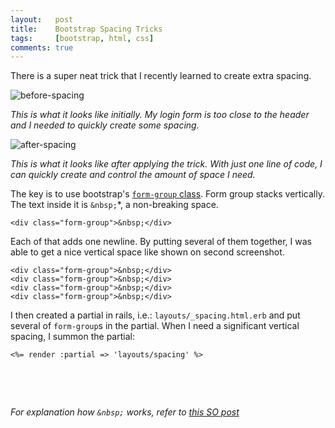 ```yaml
---
layout:   post
title:    Bootstrap Spacing Tricks
tags:     [bootstrap, html, css]
comments: true
---
```


There is a super neat trick that I recently learned to create extra spacing.


![before-spacing](http://i.imgur.com/gXIl0tr.png)

*This is what it looks like initially. My login form is too close to the header and I needed to quickly create some spacing.*

![after-spacing](http://i.imgur.com/gVwVUeE.png)

*This is what it looks like after applying the trick. With just one line of code, I can quickly create and control the amount of space I need.*

The key is to use bootstrap's [`form-group` class](https://v4-alpha.getbootstrap.com/components/forms/#form-groups). Form group stacks vertically. The text inside it is `&nbsp;`*, a non-breaking space.

`<div class="form-group">&nbsp;</div>`

Each of that adds one newline. By putting several of them together, I was able to get a nice vertical space like shown on second screenshot.

```
<div class="form-group">&nbsp;</div>
<div class="form-group">&nbsp;</div>
<div class="form-group">&nbsp;</div>
<div class="form-group">&nbsp;</div>
```

I then created a partial in rails, i.e.: `layouts/_spacing.html.erb` and put several of `form-group`s in the partial. When I need a significant vertical spacing, I summon the partial:

`<%= render :partial => 'layouts/spacing' %>`



&nbsp;


&nbsp;


*For explanation how `&nbsp;` works, refer to [this SO post](https://stackoverflow.com/questions/1357078/whats-the-difference-between-nbsp-and)*
